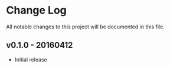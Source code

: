 # Change Log

All notable changes to this project will be documented in this file.

## v0.1.0 - 20160412

- Initial release
